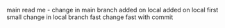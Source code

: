 main read me - change in main branch
added on local
added on local
first small change in local branch
fast change
fast with commit